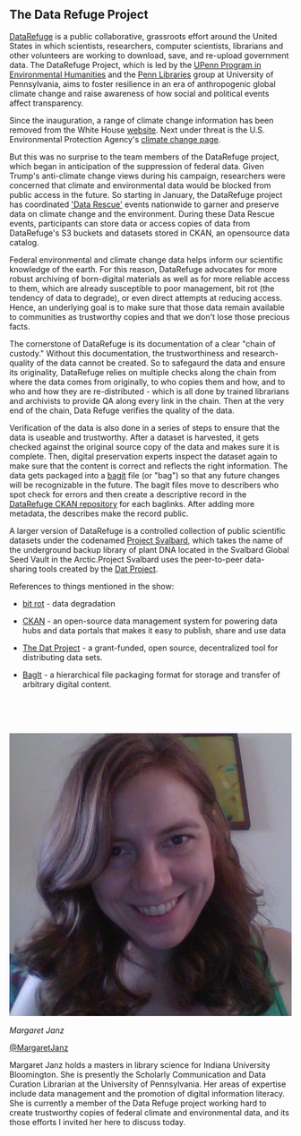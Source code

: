 ## The Data Refuge Project

[DataRefuge](https://www.datarefuge.org/) is a public collaborative, grassroots effort around the United States in which scientists, researchers, computer scientists, librarians and other volunteers are working to download, save, and re-upload government data. The DataRefuge Project, which is led by the [UPenn Program in Environmental Humanities](http://www.ppehlab.org/) and the [Penn Libraries](http://www.library.upenn.edu/) group at University of Pennsylvania, aims to foster resilience in an era of anthropogenic global climate change and raise awareness of how social and political events affect transparency. 

Since the inauguration, a range of climate change information has been removed from the White House [website](https://open.whitehouse.gov/). Next under threat is the U.S. Environmental Protection Agency's [climate change page](https://www.epa.gov/climatechange). 

But this was no surprise to the team members of the DataRefuge project, which began in anticipation of the suppression of federal data. Given Trump's anti-climate change views during his campaign, researchers were concerned that climate and environmental data would be blocked from public access in the future. So starting in January, the DataRefuge project has coordinated ['Data Rescue'](http://www.ppehlab.org/datarescue-events/) events nationwide to garner and preserve data on climate change and the environment. During these Data Rescue events, participants can store data or access copies of data from DataRefuge's S3 buckets and datasets stored in CKAN, an opensource data catalog.

Federal environmental and climate change data helps inform our scientific knowledge of the earth. For this reason, DataRefuge advocates for more robust archiving of born-digital materials as well as for more reliable access to them, which are already susceptible to poor management, bit rot (the tendency of data to degrade), or even direct attempts at reducing access. Hence, an underlying goal is to make sure that those data remain available to communities as trustworthy copies and that we don't lose those precious facts.

The cornerstone of DataRefuge is its documentation of a clear "chain of custody." Without this documentation, the trustworthiness and research-quality of the data cannot be created. So to safegaurd the data and ensure its originality, DataRefuge relies on multiple checks along the chain from where the data comes from originally, to who copies them and how, and to who and how they are re-distributed - which is all done by trained librarians and archivists to provide QA along every link in the chain. Then at the very end of the chain, Data Refuge verifies the quality of the data.

Verification of the data is also done in a series of steps to ensure that the data is useable and trustworthy. After a dataset is harvested, it gets checked against the original source copy of the data and makes sure it is complete. Then, digital preservation experts inspect the dataset again to make sure that the content is correct and reflects the right information. The data gets packaged into a [bagit](https://en.wikipedia.org/wiki/BagIt) file (or "bag") so that any future changes will be recognizable in the future. The bagit files move to describers who spot check for errors and then create a descriptive record in the [DataRefuge CKAN repository](https://github.com/datarefuge/ckanext-datarefuge_theme) for each baglinks. After adding more metadata, the describes make the record public.

A larger version of DataRefuge is a controlled collection of public scientific datasets under the codenamed [Project Svalbard](https://github.com/datproject/svalbard), which takes the name of the underground backup library of plant DNA located in the Svalbard Global Seed Vault in the Arctic.Project Svalbard uses the peer-to-peer data-sharing tools created by the [Dat Project](https://datproject.org/). 


References to things mentioned in the show:

* [bit rot](https://en.wikipedia.org/wiki/Data_degradation) - data degradation

* [CKAN](https://ckan.org/) - an open-source data management system for powering data hubs and data portals that  makes it easy to publish, share and use data

* [The Dat Project](https://datproject.org/) - a grant-funded, open source, decentralized tool for distributing data sets.

* [BagIt](https://en.wikipedia.org/wiki/BagIt) - a hierarchical file packaging format for storage and transfer of arbitrary digital content.


<br/><br/><br/>

<div class="row">
        <div class="col-xs-12 col-sm-3">
                <img alt="Margaret Janz" src="src-data-refuge/margaret-janz.jpg" />
                <br/>
                <p><i>Margaret Janz</i></p>
                <p><a href="https://twitter.com/MargaretJanz">@MargaretJanz</a></p>
        </div>
        <div class="col-xs-12 col-sm-9">
			Margaret Janz holds a masters in library science for Indiana University Bloomington.  She is presently the Scholarly Communication and Data Curation Librarian at the University of Pennsylvania.  Her areas of expertise include data management and the promotion of digital information literacy.  She is currently a member of the Data Refuge project working hard to create trustworthy copies of federal climate and environmental data, and its those efforts I invited her here to discuss today.
        </div>
</div>


